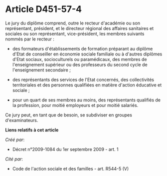 # Article D451-57-4

Le jury du diplôme comprend, outre le recteur d'académie ou son représentant, président, et le directeur régional des
affaires sanitaires et sociales ou son représentant, vice-président, les membres suivants nommés par le recteur : 

- des formateurs d'établissements de formation préparant au diplôme d'Etat de conseiller en économie sociale familiale ou à
d'autres diplômes d'Etat sociaux, socioculturels ou paramédicaux, des membres de l'enseignement supérieur ou des professeurs
du second cycle de l'enseignement secondaire ; 

- des représentants des services de l'Etat concernés, des collectivités territoriales et des personnes qualifiées en matière
d'action éducative et sociale ; 

- pour un quart de ses membres au moins, des représentants qualifiés de la profession, pour moitié employeurs et pour moitié
salariés. 

Ce jury peut, en tant que de besoin, se subdiviser en groupes d'examinateurs.

**Liens relatifs à cet article**

_Créé par_:

  - Décret n°2009-1084 du 1er septembre 2009 - art. 1

_Cité par_:

  - Code de l'action sociale et des familles - art. R544-5 (V)
